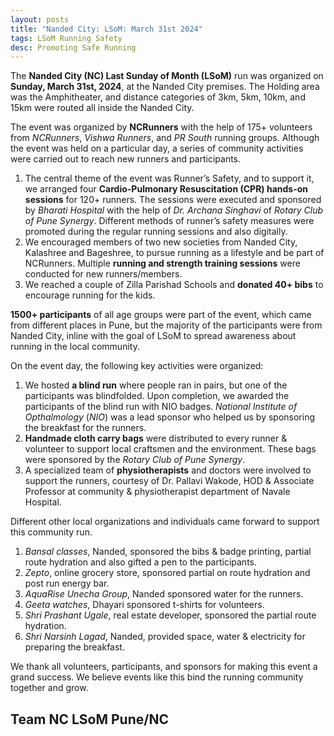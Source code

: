 ```yaml
---
layout: posts
title: "Nanded City: LSoM: March 31st 2024"
tags: LSoM Running Safety
desc: Promoting Safe Running
---
```


The **Nanded City (NC) Last Sunday of Month (LSoM)** run was organized on
**Sunday, March 31st, 2024**, at the Nanded City premises. The Holding area was
the Amphitheater, and distance categories of 3km, 5km, 10km, and 15km were
routed all inside the Nanded City.

The event was organized by **NCRunners** with the help of 175+ volunteers from
*NCRunners*, *Vishwa Runners*, and *PR South* running groups.
Although the event was held on a particular day, a series of community
activities were carried out to reach new runners and participants.

1. The central theme of the event was Runner’s Safety, and to support it, we
   arranged four **Cardio-Pulmonary Resuscitation (CPR) hands-on sessions** for
   120+ runners. The sessions were executed and sponsored by *Bharati Hospital*
   with the help of *Dr. Archana Singhavi* of *Rotary Club of Pune Synergy*.
   Different methods of runner’s safety measures were promoted during the
   regular running sessions and also digitally.
2. We encouraged members of two new societies from Nanded City, Kalashree and
   Bageshree, to pursue running as a lifestyle and be part of NCRunners.
   Multiple **running and strength training sessions** were conducted for new
   runners/members.
3. We reached a couple of Zilla Parishad Schools and **donated 40+ bibs** to
   encourage running for the kids.

**1500+ participants** of all age groups were part of the event, which came from
different places in Pune, but the majority of the participants were from Nanded
City, inline with the goal of LSoM to spread awareness about running in the
local community.

On the event day, the following key activities were organized:
1. We hosted **a blind run** where people ran in pairs, but one of the
   participants was blindfolded. Upon completion, we awarded the participants of
   the blind run with NIO badges. *National Institute of Opthalmology* (*NIO*)
   was a lead sponsor who helped us by sponsoring the breakfast for the runners.
2. **Handmade cloth carry bags** were distributed to every runner & volunteer to
   support local craftsmen and the environment. These bags were sponsored by the
   *Rotary Club of Pune Synergy*.
3. A specialized team of **physiotherapists** and doctors were involved to
   support the runners, courtesy of Dr. Pallavi Wakode, HOD & Associate
   Professor at community & physiotherapist department of Navale Hospital.

Different other local organizations and individuals came forward to support this
community run.

1. *Bansal classes*, Nanded, sponsored the bibs & badge printing, partial route
   hydration and also gifted a pen to the participants.
2. *Zepto*, online grocery store, sponsored partial on route hydration and post
   run energy bar.
3. *AquaRise Unecha Group*, Nanded sponsored water for the runners.
4. *Geeta watches*, Dhayari sponsored t-shirts for volunteers.
5. *Shri Prashant Ugale*, real estate developer, sponsored the partial route hydration.
6. *Shri Narsinh Lagad*, Nanded, provided space, water & electricity for preparing
   the breakfast.

We thank all volunteers, participants, and sponsors for making this event a
grand success. We believe events like this bind the running community together
and grow.

Team NC LSoM
Pune/NC
---
